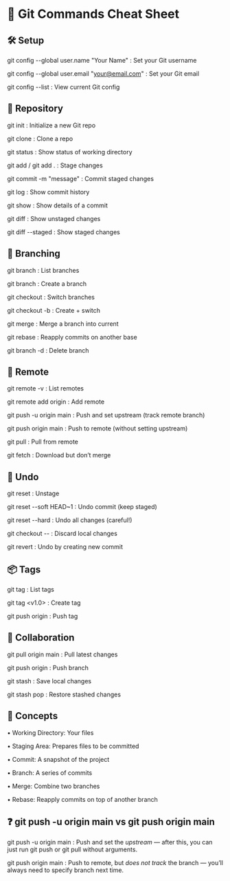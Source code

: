 
# 🧠 Git Commands Cheat Sheet



## 🛠️ Setup

git config --global user.name "Your Name" : Set your Git username

git config --global user.email "your@email.com" : Set your Git email

git config --list : View current Git config



## 📁 Repository

git init : Initialize a new Git repo

git clone <repo-url> : Clone a repo

git status : Show status of working directory

git add <file>  /  git add . : Stage changes

git commit -m "message" : Commit staged changes

git log : Show commit history

git show <commit> : Show details of a commit

git diff : Show unstaged changes

git diff --staged : Show staged changes



## 🌿 Branching

git branch : List branches

git branch <name> : Create a branch

git checkout <branch> : Switch branches

git checkout -b <branch> : Create + switch

git merge <branch> : Merge a branch into current

git rebase <branch> : Reapply commits on another base

git branch -d <branch> : Delete branch



## 🔄 Remote

git remote -v : List remotes

git remote add origin <url> : Add remote

git push -u origin main : Push and set upstream (track remote branch)

git push origin main : Push to remote (without setting upstream)

git pull : Pull from remote

git fetch : Download but don’t merge



## 🧪 Undo

git reset <file> : Unstage

git reset --soft HEAD~1 : Undo commit (keep staged)

git reset --hard : Undo all changes (careful!)

git checkout -- <file> : Discard local changes

git revert <commit> : Undo by creating new commit



## 📦 Tags

git tag : List tags

git tag <v1.0> : Create tag

git push origin <tag> : Push tag



## 👥 Collaboration

git pull origin main : Pull latest changes

git push origin <branch> : Push branch

git stash : Save local changes

git stash pop : Restore stashed changes



## 🧠 Concepts

•    Working Directory: Your files

•    Staging Area: Prepares files to be committed

•    Commit: A snapshot of the project

•    Branch: A series of commits

•    Merge: Combine two branches

•    Rebase: Reapply commits on top of another branch



## ❓  git push -u origin main  vs  git push origin main 

git push -u origin main : Push and set the *upstream* — after this, you can just run  git push  or  git pull  without arguments.

git push origin main : Push to remote, but *does not track* the branch — you’ll always need to specify branch next time.

